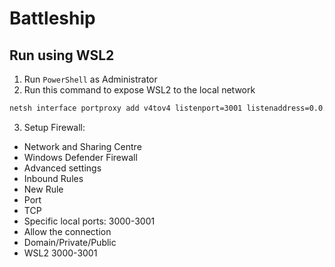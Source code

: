 # Battleship

## Run using WSL2

1. Run `PowerShell` as Administrator
2. Run this command to expose WSL2 to the local network

```sh
netsh interface portproxy add v4tov4 listenport=3001 listenaddress=0.0.0.0 connectport=3001 connectaddress=$($(wsl hostname -I).Trim());
```

3. Setup Firewall:

- Network and Sharing Centre
- Windows Defender Firewall
- Advanced settings
- Inbound Rules
- New Rule
- Port
- TCP
- Specific local ports: 3000-3001
- Allow the connection
- Domain/Private/Public
- WSL2 3000-3001
